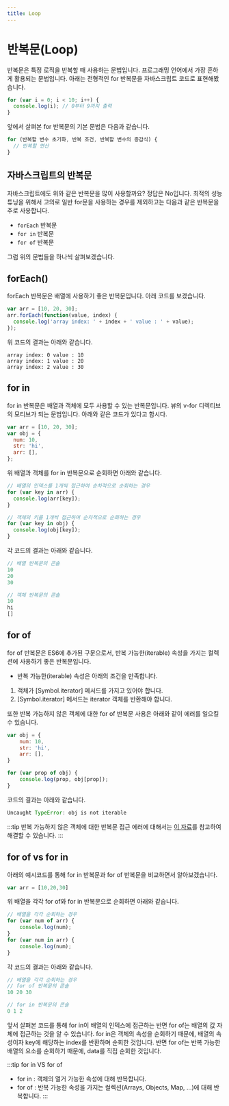 ```yaml
---
title: Loop
---
```


# 반복문(Loop)

반복문은 특정 로직을 반복할 때 사용하는 문법입니다. 프로그래밍 언어에서 가장 흔하게 활용되는 문법입니다. 아래는 전형적인 for 반복문을 자바스크립트 코드로 표현해봤습니다.

```js
for (var i = 0; i < 10; i++) {
  console.log(i); // 0부터 9까지 출력
}
```

앞에서 살펴본 for 반복문의 기본 문법은 다음과 같습니다.

```js
for (반복할 변수 초기화, 반복 조건, 반복할 변수의 증감식) {
  // 반복할 연산
}
```

## 자바스크립트의 반복문

자바스크립트에도 위와 같은 반복문을 많이 사용할까요? 정답은 No입니다. 최적의 성능 튜닝을 위해서 고의로 일반 for문을 사용하는 경우를 제외하고는 다음과 같은 반복문을 주로 사용합니다.

- `forEach` 반복문
- `for in` 반복문
- `for of` 반복문

그럼 위의 문법들을 하나씩 살펴보겠습니다.

## forEach()

forEach 반복문은 배열에 사용하기 좋은 반복문입니다. 아래 코드를 보겠습니다.

```js
var arr = [10, 20, 30];
arr.forEach(function(value, index) {
  console.log('array index: ' + index + ' value : ' + value);
});
```

위 코드의 결과는 아래와 같습니다.

```
array index: 0 value : 10
array index: 1 value : 20
array index: 2 value : 30
```

## for in

for in 반복문은 배열과 객체에 모두 사용할 수 있는 반복문입니다. 뷰의 v-for 디렉티브의 모티브가 되는 문법입니다. 아래와 같은 코드가 있다고 합시다.

```js
var arr = [10, 20, 30];
var obj = {
  num: 10,
  str: 'hi',
  arr: [],
};
```

위 배열과 객체를 for in 반복문으로 순회하면 아래와 같습니다.

```js
// 배열의 인덱스를 1개씩 접근하여 순차적으로 순회하는 경우
for (var key in arr) {
  console.log(arr[key]);
}

// 객체의 키를 1개씩 접근하여 순차적으로 순회하는 경우
for (var key in obj) {
  console.log(obj[key]);
}
```

각 코드의 결과는 아래와 같습니다.

```js
// 배열 반복문의 콘솔
10
20
30

// 객체 반복문의 콘솔
10
hi
[]
```

## for of

for of 반복문은 ES6에 추가된 구문으로서, 반복 가능한(iterable) 속성을 가지는 컬렉션에 사용하기 좋은 반복문입니다.

- 반복 가능한(iterable) 속성은 아래의 조건을 만족합니다.
1) 객체가 [Symbol.iterator] 메서드를 가지고 있어야 합니다.
2) [Symbol.iterator] 메서드는 iterator 객체를 반환해야 합니다.

또한 반복 가능하지 않은 객체에 대한 for of 반복문 사용은 아래와 같이 에러를 일으킬 수 있습니다.

```js
var obj = {
    num: 10,
    str: 'hi',
    arr: [],
}

for (var prop of obj) {
    console.log(prop, obj[prop]); 
}
```

코드의 결과는 아래와 같습니다.

```js
Uncaught TypeError: obj is not iterable
```

:::tip
반복 가능하지 않은 객체에 대한 반복문 접근 에러에 대해서는 [이 자료](https://developer.mozilla.org/ko/docs/Web/JavaScript/Reference/Errors/is_not_iterable)를 참고하여 해결할 수 있습니다. 
:::

## for of vs for in 

아래의 예시코드를 통해 for in 반복문과 for of 반복문을 비교하면서 알아보겠습니다.

```js
var arr = [10,20,30]
```

위 배열을 각각 for of와 for in 반복문으로 순회하면 아래와 같습니다.

```js
// 배열을 각각 순회하는 경우
for (var num of arr) {
    console.log(num); 
}
for (var num in arr) {
    console.log(num); 
}
```

각 코드의 결과는 아래와 같습니다.

```js
// 배열을 각각 순회하는 경우
// for of 반복문의 콘솔
10 20 30 

// for in 반복문의 콘솔
0 1 2
```

앞서 살펴본 코드를 통해 for in이 배열의 인덱스에 접근하는 반면 for of는 배열의 값 자체에 접근하는 것을 알 수 있습니다.
for in은 객체의 속성을 순회하기 때문에, 배열의 속성이자 key에 해당하는 index를 반환하며 순회한 것입니다.
반면 for of는 반복 가능한 배열의 요소를 순회하기 때문에, data를 직접 순회한 것입니다.

:::tip
for in VS for of
- for in : 객체의 열거 가능한 속성에 대해 반복합니다.
- for of : 반복 가능한 속성을 가지는 컬렉션(Arrays, Objects, Map, ...)에 대해 반복합니다.
:::
